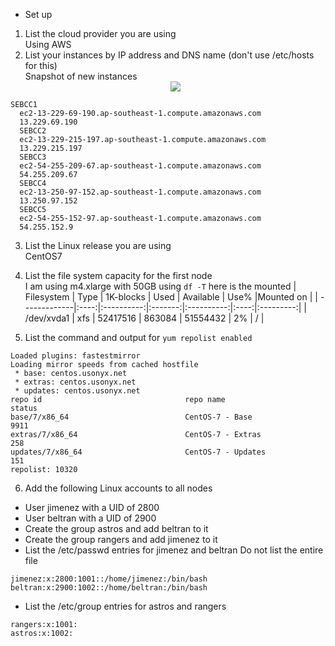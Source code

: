 * Set up

1. List the cloud provider you are using <br/>
   Using AWS
2. List your instances by IP address and DNS name (don't use /etc/hosts for this) <br/>
    Snapshot of new instances
    <center> <img src="../png/SEBC1_MWPRE124.png"/> </center>   
  ```  
  SEBCC1
    ec2-13-229-69-190.ap-southeast-1.compute.amazonaws.com
    13.229.69.190
    SEBCC2
    ec2-13-229-215-197.ap-southeast-1.compute.amazonaws.com
    13.229.215.197
    SEBCC3
    ec2-54-255-209-67.ap-southeast-1.compute.amazonaws.com
    54.255.209.67
    SEBCC4
    ec2-13-250-97-152.ap-southeast-1.compute.amazonaws.com
    13.250.97.152
    SEBCC5
    ec2-54-255-152-97.ap-southeast-1.compute.amazonaws.com
    54.255.152.9
```    
3. List the Linux release you are using<br/>
   CentOS7

4. List the file system capacity for the first node<br/>
   I am using m4.xlarge with 50GB
   using <code>df -T</code> here is the mounted
   | Filesystem   | Type | 1K-blocks  | Used    | Available  | Use% |Mounted on |
   | -------------|:----:|:----------:|:-------:|:----------:|:----:|:---------:|
   | /dev/xvda1   | xfs  | 52417516   | 863084  | 51554432   | 2%   | /         |

5. List the command and output for <code>yum repolist enabled</code> <br/>
```
Loaded plugins: fastestmirror
Loading mirror speeds from cached hostfile
 * base: centos.usonyx.net
 * extras: centos.usonyx.net
 * updates: centos.usonyx.net
repo id                                repo name                                 status
base/7/x86_64                          CentOS-7 - Base                           9911
extras/7/x86_64                        CentOS-7 - Extras                          258
updates/7/x86_64                       CentOS-7 - Updates                         151
repolist: 10320
```


6. Add the following Linux accounts to all nodes
  * User jimenez with a UID of 2800
  * User beltran with a UID of 2900
  * Create the group astros and add beltran to it
  * Create the group rangers and add jimenez to it
  * List the /etc/passwd entries for jimenez and beltran Do not list the entire file
  ```
  jimenez:x:2800:1001::/home/jimenez:/bin/bash
  beltran:x:2900:1002::/home/beltran:/bin/bash
  ```
  * List the /etc/group entries for astros and rangers
  ```
  rangers:x:1001:
  astros:x:1002:
  ```

